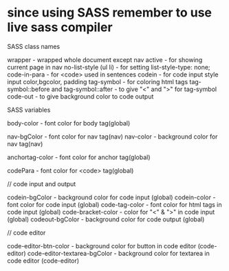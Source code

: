 
# since using SASS remember to use live sass compiler

SASS class names

wrapper - wrapped whole document except nav
active - for showing current page in nav
no-list-style (ul li) - for setting list-style-type: none;
code-in-para - for &lt;code&gt; used in sentences
codein - for code input style input color,bgcolor, padding
tag-symbol - for coloring html tags
tag-symbol::before and tag-symbol::after - to give "<" and ">" for tag-symbol
code-out - to give background color to code output

SASS variables

body-color - font color for body tag(global)

nav-bgColor - font color for nav tag(nav)
nav-color - background color for nav tag(nav)

anchortag-color - font color for anchor tag(global)

codePara - font color for &lt;code&gt; tag(global)

// code input and output

codein-bgColor - background color for code input (global)
codein-color - font color for code input (global)
code-tag-color - font color for html tags in code input (global)
code-bracket-color - color for "<" & ">" in code input (global)
codeout-bgColor - background color for code output (global)

// code editor

code-editor-btn-color - background color for button in code editor (code-editor)
code-editor-textarea-bgColor - background color for textarea in code editor (code-editor)


